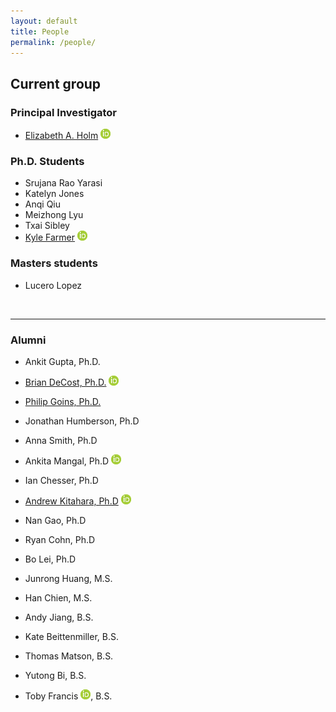```yaml
---
layout: default
title: People
permalink: /people/
---
```


## Current group 

### Principal Investigator
- [Elizabeth A. Holm](https://mse.engin.umich.edu/people/eaholm) [![orcid.org/0000-0003-3064-5769](/images/id.png)](https://orcid.org/0000-0003-3064-5769)


### Ph.D. Students
- Srujana Rao Yarasi
- Katelyn Jones
- Anqi Qiu
- Meizhong Lyu 
- Txai Sibley
- [Kyle Farmer](https://kylefarmer1.github.io/) [![orcid.org/0000-0001-6231-4329](/images/id.png)](https://orcid.org/0000-0001-6231-4329)

### Masters students
- Lucero Lopez

<!--- ### Undergraduate students --->

<br>

*****
### Alumni
- Ankit Gupta, Ph.D.
- [Brian DeCost, Ph.D.](http://www.contrib.andrew.cmu.edu/~bdecost/) [![orcid.org/0000-0002-3459-5888](/images/id.png)](https://orcid.org/0000-0002-3459-5888)
- [Philip Goins, Ph.D.](https://www.researchgate.net/profile/Philip_Goins)
- Jonathan Humberson, Ph.D
- Anna Smith, Ph.D
- Ankita Mangal, Ph.D [![orcid.org/0000-0002-3814-1103](/images/id.png)](https://orcid.org/0000-0002-3814-1103)
- Ian Chesser, Ph.D
- [Andrew Kitahara, Ph.D](http://arkitahara.github.io) [![orcid.org/0000-0002-5936-6360](/images/id.png)](https://orcid.org/0000-0002-5936-6360)
- Nan Gao, Ph.D
- Ryan Cohn, Ph.D
- Bo Lei, Ph.D


- Junrong Huang, M.S.
- Han Chien, M.S.


- Andy Jiang, B.S.
- Kate Beittenmiller, B.S.
- Thomas Matson, B.S.
- Yutong Bi, B.S.
- Toby Francis [![orcid.org/0000-0001-5665-7683](/images/id.png)](https://orcid.org/0000-0001-5665-7683), B.S.
